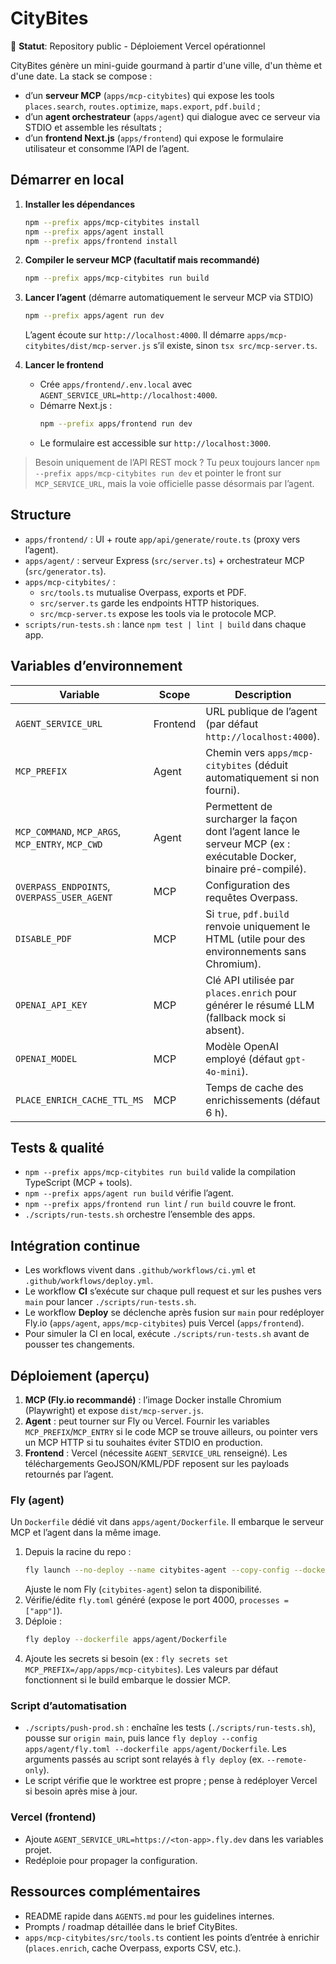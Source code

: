 # CityBites

🚀 **Statut**: Repository public - Déploiement Vercel opérationnel

CityBites génère un mini-guide gourmand à partir d'une ville, d'un thème et d'une date. La stack se compose :

- d’un **serveur MCP** (`apps/mcp-citybites`) qui expose les tools `places.search`, `routes.optimize`, `maps.export`, `pdf.build` ;
- d’un **agent orchestrateur** (`apps/agent`) qui dialogue avec ce serveur via STDIO et assemble les résultats ;
- d’un **frontend Next.js** (`apps/frontend`) qui expose le formulaire utilisateur et consomme l’API de l’agent.

## Démarrer en local

1. **Installer les dépendances**
   ```bash
   npm --prefix apps/mcp-citybites install
   npm --prefix apps/agent install
   npm --prefix apps/frontend install
   ```

2. **Compiler le serveur MCP (facultatif mais recommandé)**
   ```bash
   npm --prefix apps/mcp-citybites run build
   ```

3. **Lancer l’agent** (démarre automatiquement le serveur MCP via STDIO)
   ```bash
   npm --prefix apps/agent run dev
   ```
   L’agent écoute sur `http://localhost:4000`. Il démarre `apps/mcp-citybites/dist/mcp-server.js` s’il existe, sinon `tsx src/mcp-server.ts`.

4. **Lancer le frontend**
   - Crée `apps/frontend/.env.local` avec `AGENT_SERVICE_URL=http://localhost:4000`.
   - Démarre Next.js :
     ```bash
     npm --prefix apps/frontend run dev
     ```
   - Le formulaire est accessible sur `http://localhost:3000`.

> Besoin uniquement de l’API REST mock ? Tu peux toujours lancer `npm --prefix apps/mcp-citybites run dev` et pointer le front sur `MCP_SERVICE_URL`, mais la voie officielle passe désormais par l’agent.

## Structure

- `apps/frontend/` : UI + route `app/api/generate/route.ts` (proxy vers l’agent).
- `apps/agent/` : serveur Express (`src/server.ts`) + orchestrateur MCP (`src/generator.ts`).
- `apps/mcp-citybites/` :
  - `src/tools.ts` mutualise Overpass, exports et PDF.
  - `src/server.ts` garde les endpoints HTTP historiques.
  - `src/mcp-server.ts` expose les tools via le protocole MCP.
- `scripts/run-tests.sh` : lance `npm test | lint | build` dans chaque app.

## Variables d’environnement

| Variable | Scope | Description |
| --- | --- | --- |
| `AGENT_SERVICE_URL` | Frontend | URL publique de l’agent (par défaut `http://localhost:4000`). |
| `MCP_PREFIX` | Agent | Chemin vers `apps/mcp-citybites` (déduit automatiquement si non fourni). |
| `MCP_COMMAND`, `MCP_ARGS`, `MCP_ENTRY`, `MCP_CWD` | Agent | Permettent de surcharger la façon dont l’agent lance le serveur MCP (ex : exécutable Docker, binaire pré-compilé). |
| `OVERPASS_ENDPOINTS`, `OVERPASS_USER_AGENT` | MCP | Configuration des requêtes Overpass. |
| `DISABLE_PDF` | MCP | Si `true`, `pdf.build` renvoie uniquement le HTML (utile pour des environnements sans Chromium). |
| `OPENAI_API_KEY` | MCP | Clé API utilisée par `places.enrich` pour générer le résumé LLM (fallback mock si absent). |
| `OPENAI_MODEL` | MCP | Modèle OpenAI employé (défaut `gpt-4o-mini`). |
| `PLACE_ENRICH_CACHE_TTL_MS` | MCP | Temps de cache des enrichissements (défaut 6 h). |

## Tests & qualité

- `npm --prefix apps/mcp-citybites run build` valide la compilation TypeScript (MCP + tools).
- `npm --prefix apps/agent run build` vérifie l’agent.
- `npm --prefix apps/frontend run lint` / `run build` couvre le front.
- `./scripts/run-tests.sh` orchestre l’ensemble des apps.

## Intégration continue

- Les workflows vivent dans `.github/workflows/ci.yml` et `.github/workflows/deploy.yml`.
- Le workflow **CI** s’exécute sur chaque pull request et sur les pushes vers `main` pour lancer `./scripts/run-tests.sh`.
- Le workflow **Deploy** se déclenche après fusion sur `main` pour redéployer Fly.io (`apps/agent`, `apps/mcp-citybites`) puis Vercel (`apps/frontend`).
- Pour simuler la CI en local, exécute `./scripts/run-tests.sh` avant de pousser tes changements.

## Déploiement (aperçu)

1. **MCP (Fly.io recommandé)** : l’image Docker installe Chromium (Playwright) et expose `dist/mcp-server.js`.
2. **Agent** : peut tourner sur Fly ou Vercel. Fournir les variables `MCP_PREFIX`/`MCP_ENTRY` si le code MCP se trouve ailleurs, ou pointer vers un MCP HTTP si tu souhaites éviter STDIO en production.
3. **Frontend** : Vercel (nécessite `AGENT_SERVICE_URL` renseigné). Les téléchargements GeoJSON/KML/PDF reposent sur les payloads retournés par l’agent.

### Fly (agent)

Un `Dockerfile` dédié vit dans `apps/agent/Dockerfile`. Il embarque le serveur MCP et l’agent dans la même image.

1. Depuis la racine du repo :
   ```bash
   fly launch --no-deploy --name citybites-agent --copy-config --dockerfile apps/agent/Dockerfile
   ```
   Ajuste le nom Fly (`citybites-agent`) selon ta disponibilité.
2. Vérifie/édite `fly.toml` généré (expose le port 4000, `processes = ["app"]`).
3. Déploie :
   ```bash
   fly deploy --dockerfile apps/agent/Dockerfile
   ```
4. Ajoute les secrets si besoin (ex : `fly secrets set MCP_PREFIX=/app/apps/mcp-citybites`). Les valeurs par défaut fonctionnent si le build embarque le dossier MCP.

### Script d’automatisation

- `./scripts/push-prod.sh` : enchaîne les tests (`./scripts/run-tests.sh`), pousse sur `origin main`, puis lance `fly deploy --config apps/agent/fly.toml --dockerfile apps/agent/Dockerfile`. Les arguments passés au script sont relayés à `fly deploy` (ex. `--remote-only`).
- Le script vérifie que le worktree est propre ; pense à redéployer Vercel si besoin après mise à jour.

### Vercel (frontend)

- Ajoute `AGENT_SERVICE_URL=https://<ton-app>.fly.dev` dans les variables projet.
- Redéploie pour propager la configuration.

## Ressources complémentaires

- README rapide dans `AGENTS.md` pour les guidelines internes.
- Prompts / roadmap détaillée dans le brief CityBites.
- `apps/mcp-citybites/src/tools.ts` contient les points d’entrée à enrichir (`places.enrich`, cache Overpass, exports CSV, etc.).
